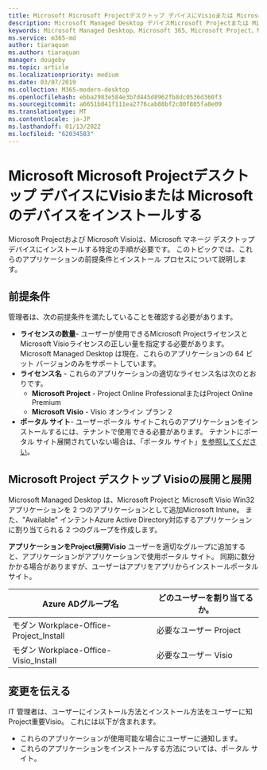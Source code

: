 ```yaml
---
title: Microsoft Microsoft Projectデスクトップ デバイスにVisioまたは Microsoft のデバイスをインストールする
description: Microsoft Managed Desktop デバイスMicrosoft Projectまたは Microsoft Visioのインストールに関する情報
keywords: Microsoft Managed Desktop、Microsoft 365、Microsoft Project、Microsoft Visio
ms.service: m365-md
author: tiaraquan
ms.author: tiaraquan
manager: dougeby
ms.topic: article
ms.localizationpriority: medium
ms.date: 03/07/2019
ms.collection: M365-modern-desktop
ms.openlocfilehash: ebba2983e584e3b7d445d8962fb8dc0536d360f3
ms.sourcegitcommit: a6651b841f111ea2776cab88bf2c80f805fa8e09
ms.translationtype: MT
ms.contentlocale: ja-JP
ms.lasthandoff: 01/13/2022
ms.locfileid: "62034583"
---
```

# <a name="install-microsoft-project-or-microsoft-visio-on-microsoft-managed-desktop-devices"></a>Microsoft Microsoft Projectデスクトップ デバイスにVisioまたは Microsoft のデバイスをインストールする

Microsoft Projectおよび Microsoft Visioは、Microsoft マネージ デスクトップ デバイスにインストールする特定の手順が必要です。 このトピックでは、これらのアプリケーションの前提条件とインストール プロセスについて説明します。

## <a name="prerequisites"></a>前提条件

管理者は、次の前提条件を満たしていることを確認する必要があります。
- **ライセンスの数量**- ユーザーが使用できるMicrosoft Projectライセンスと Microsoft Visioライセンスの正しい量を指定する必要があります。 Microsoft Managed Desktop は現在、これらのアプリケーションの 64 ビット バージョンのみをサポートしています。 
- **ライセンス名** - これらのアプリケーションの適切なライセンス名は次のとおりです。
    - **Microsoft Project** - Project Online ProfessionalまたはProject Online Premium
    - **Microsoft Visio** - Visio オンライン プラン 2
- **ポータル サイト**- ユーザーポータル サイトこれらのアプリケーションをインストールするには、テナントで使用できる必要があります。 テナントにポータル サイト展開されていない場合は、「ポータル サイト」[を参照してください](company-portal.md)。

## <a name="deploy-project-and-visio-for-microsoft-managed-desktop-devices"></a>Microsoft Project デスクトップ Visioの展開と展開
Microsoft Managed Desktop は、Microsoft Projectと Microsoft Visio Win32 アプリケーションを 2 つのアプリケーションとして追加Microsoft Intune。 また、"Available" インテントAzure Active Directory対応するアプリケーションに割り当てられる 2 つのグループを作成します。 

**アプリケーションをProject展開Visio** ユーザーを適切なグループに追加すると、アプリケーションがアプリケーションで使用ポータル サイト。 同期に数分かかる場合がありますが、ユーザーはアプリをアプリからインストールポータル サイト。 

Azure ADグループ名 | どのユーザーを割り当てるか。   
 --- | ---
モダン Workplace-Office-Project_Install | 必要なユーザー Project
モダン Workplace-Office-Visio_Install | 必要なユーザー Visio

## <a name="communicate-changes"></a>変更を伝える
IT 管理者は、ユーザーにインストール方法とインストール方法をユーザーに知Project重要Visio。 これには以下が含まれます。 
- これらのアプリケーションが使用可能な場合にユーザーに通知します。 
- これらのアプリケーションをインストールする方法については、ポータル サイト。
